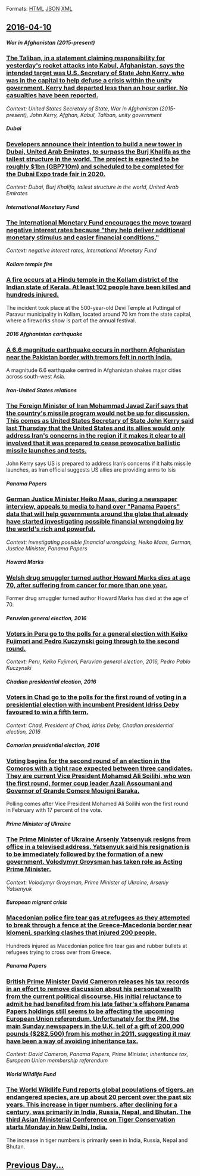 
Formats: [HTML](2016/04/10/index.html)  [JSON](2016/04/10/index.json)  [XML](2016/04/10/index.xml)  

## [2016-04-10](/news/2016/04/10/index.md)

##### War in Afghanistan (2015-present)
### [The Taliban, in a statement claiming responsibility for yesterday's rocket attacks into Kabul, Afghanistan, says the intended target was U.S. Secretary of State John Kerry, who was in the capital to help defuse a crisis within the unity government. Kerry had departed less than an hour earlier. No casualties have been reported. ](/news/2016/04/10/the-taliban-in-a-statement-claiming-responsibility-for-yesterday-s-rocket-attacks-into-kabul-afghanistan-says-the-intended-target-was-u-s.md)
_Context: United States Secretary of State, War in Afghanistan (2015-present), John Kerry, Afghan, Kabul, Taliban, unity government_

##### Dubai
### [Developers announce their intention to build a new tower in Dubai, United Arab Emirates, to surpass the Burj Khalifa as the tallest structure in the world. The project is expected to be roughly $1bn (GBP710m) and scheduled to be completed for the Dubai Expo trade fair in 2020. ](/news/2016/04/10/developers-announce-their-intention-to-build-a-new-tower-in-dubai-united-arab-emirates-to-surpass-the-burj-khalifa-as-the-tallest-structur.md)
_Context: Dubai, Burj Khalifa, tallest structure in the world, United Arab Emirates_

##### International Monetary Fund
### [The International Monetary Fund encourages the move toward negative interest rates because "they help deliver additional monetary stimulus and easier financial conditions." ](/news/2016/04/10/the-international-monetary-fund-encourages-the-move-toward-negative-interest-rates-because-they-help-deliver-additional-monetary-stimulus-a.md)
_Context: negative interest rates, International Monetary Fund_

##### Kollam temple fire
### [A fire occurs at a Hindu temple in the Kollam district of the Indian state of Kerala. At least 102 people have been killed and hundreds injured. ](/news/2016/04/10/a-fire-occurs-at-a-hindu-temple-in-the-kollam-district-of-the-indian-state-of-kerala-at-least-102-people-have-been-killed-and-hundreds-inju.md)
The incident took place at the 500-year-old Devi Temple at Puttingal of Paravur municipality in Kollam, located around 70 km from the state capital, where a fireworks show is part of the annual festival.

##### 2016 Afghanistan earthquake
### [A 6.6 magnitude earthquake occurs in northern Afghanistan near the Pakistan border with tremors felt in north India. ](/news/2016/04/10/a-6-6-magnitude-earthquake-occurs-in-northern-afghanistan-near-the-pakistan-border-with-tremors-felt-in-north-india.md)
A magnitude 6.6 earthquake centred in Afghanistan shakes major cities across south-west Asia.

##### Iran-United States relations
### [The Foreign Minister of Iran Mohammad Javad Zarif says that the country's missile program would not be up for discussion. This comes as United States Secretary of State John Kerry said last Thursday that the United States and its allies would only address Iran's concerns in the region if it makes it clear to all involved that it was prepared to cease provocative ballistic missile launches and tests. ](/news/2016/04/10/the-foreign-minister-of-iran-mohammad-javad-zarif-says-that-the-country-s-missile-program-would-not-be-up-for-discussion-this-comes-as-unit.md)
John Kerry says US is prepared to address Iran’s concerns if it halts missile launches, as Iran official suggests US allies are providing arms to Isis

##### Panama Papers
### [German Justice Minister Heiko Maas, during a newspaper interview, appeals to media to hand over "Panama Papers" data that will help governments around the globe that already have started investigating possible financial wrongdoing by the world's rich and powerful. ](/news/2016/04/10/german-justice-minister-heiko-maas-during-a-newspaper-interview-appeals-to-media-to-hand-over-panama-papers-data-that-will-help-governme.md)
_Context: investigating possible financial wrongdoing, Heiko Maas, German, Justice Minister, Panama Papers_

##### Howard Marks
### [Welsh drug smuggler turned author Howard Marks dies at age 70, after suffering from cancer for more than one year. ](/news/2016/04/10/welsh-drug-smuggler-turned-author-howard-marks-dies-at-age-70-after-suffering-from-cancer-for-more-than-one-year.md)
Former drug smuggler turned author Howard Marks has died at the age of 70.

##### Peruvian general election, 2016
### [Voters in Peru go to the polls for a general election with Keiko Fujimori and Pedro Kuczynski going through to the second round. ](/news/2016/04/10/voters-in-peru-go-to-the-polls-for-a-general-election-with-keiko-fujimori-and-pedro-kuczynski-going-through-to-the-second-round.md)
_Context: Peru, Keiko Fujimori, Peruvian general election, 2016, Pedro Pablo Kuczynski_

##### Chadian presidential election, 2016
### [Voters in Chad go to the polls for the first round of voting in a presidential election with incumbent President Idriss Deby favoured to win a fifth term. ](/news/2016/04/10/voters-in-chad-go-to-the-polls-for-the-first-round-of-voting-in-a-presidential-election-with-incumbent-president-idriss-da-c-by-favoured-to-wi.md)
_Context: Chad, President of Chad, Idriss Deby, Chadian presidential election, 2016_

##### Comorian presidential election, 2016
### [Voting begins for the second round of an election in the Comoros with a tight race expected between three candidates. They are current Vice President Mohamed Ali Soilihi, who won the first round, former coup leader Azali Assoumani and Governor of Grande Comore Mouigni Baraka. ](/news/2016/04/10/voting-begins-for-the-second-round-of-an-election-in-the-comoros-with-a-tight-race-expected-between-three-candidates-they-are-current-vice.md)
Polling comes after Vice President Mohamed Ali Soilihi won the first round in February with 17 percent of the vote.

##### Prime Minister of Ukraine
### [The Prime Minister of Ukraine Arseniy Yatsenyuk resigns from office in a televised address. Yatsenyuk said his resignation is to be immediately followed by the formation of a new government. Volodymyr Groysman has taken role as Acting Prime Minister. ](/news/2016/04/10/the-prime-minister-of-ukraine-arseniy-yatsenyuk-resigns-from-office-in-a-televised-address-yatsenyuk-said-his-resignation-is-to-be-immediat.md)
_Context: Volodymyr Groysman, Prime Minister of Ukraine, Arseniy Yatsenyuk_

##### European migrant crisis
### [Macedonian police fire tear gas at refugees as they attempted to break through a fence at the Greece-Macedonia border near Idomeni, sparking clashes that injured 200 people. ](/news/2016/04/10/macedonian-police-fire-tear-gas-at-refugees-as-they-attempted-to-break-through-a-fence-at-the-greece-macedonia-border-near-idomeni-sparking.md)
Hundreds injured as Macedonian police fire tear gas and rubber bullets at refugees trying to cross over from Greece.

##### Panama Papers
### [British Prime Minister David Cameron releases his tax records in an effort to remove discussion about his personal wealth from the current political discourse. His initial reluctance to admit he had benefited from his late father's offshore Panama Papers holdings still seems to be affecting the upcoming European Union referendum. Unfortunately for the PM, the main Sunday newspapers in the U.K. tell of a gift of 200,000 pounds ($282,500) from his mother in 2011, suggesting it may have been a way of avoiding inheritance tax. ](/news/2016/04/10/british-prime-minister-david-cameron-releases-his-tax-records-in-an-effort-to-remove-discussion-about-his-personal-wealth-from-the-current-p.md)
_Context: David Cameron, Panama Papers, Prime Minister, inheritance tax, European Union membership referendum_

##### World Wildlife Fund
### [The World Wildlife Fund reports global populations of tigers, an endangered species, are up about 20 percent over the past six years. This increase in tiger numbers, after declining for a century, was primarily in India, Russia, Nepal, and Bhutan. The third Asian Ministerial Conference on Tiger Conservation starts Monday in New Delhi, India. ](/news/2016/04/10/the-world-wildlife-fund-reports-global-populations-of-tigers-an-endangered-species-are-up-about-20-percent-over-the-past-six-years-this-i.md)
The increase in tiger numbers is primarily seen in India, Russia, Nepal and Bhutan.

## [Previous Day...](/news/2016/04/9/index.md)

